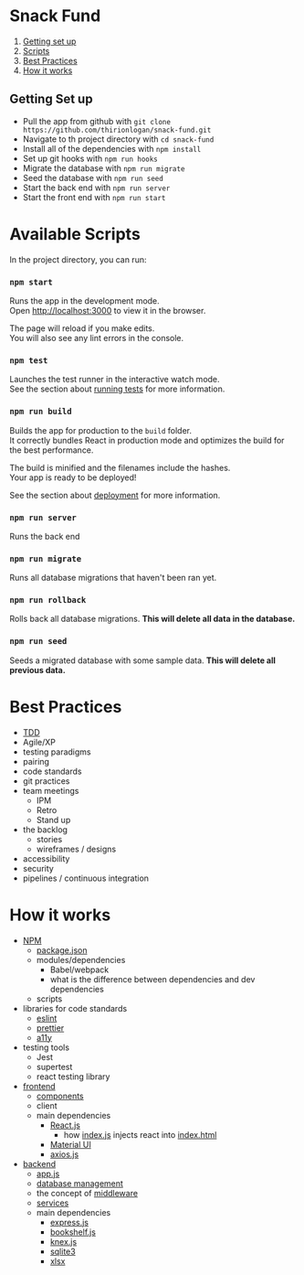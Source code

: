 # Snack Fund

1. [Getting set up](#getting-set-up)
1. [Scripts](#available-scripts)
1. [Best Practices](#best-practices)
1. [How it works](#how-it-works)

## Getting Set up

- Pull the app from github with `git clone https://github.com/thirionlogan/snack-fund.git`
- Navigate to th project directory with `cd snack-fund`
- Install all of the dependencies with `npm install`
- Set up git hooks with `npm run hooks`
- Migrate the database with `npm run migrate`
- Seed the database with `npm run seed`
- Start the back end with `npm run server`
- Start the front end with `npm run start`

# Available Scripts

In the project directory, you can run:

### `npm start`

Runs the app in the development mode.\
Open [http://localhost:3000](http://localhost:3000) to view it in the browser.

The page will reload if you make edits.\
You will also see any lint errors in the console.

### `npm test`

Launches the test runner in the interactive watch mode.\
See the section about [running tests](https://facebook.github.io/create-react-app/docs/running-tests) for more information.

### `npm run build`

Builds the app for production to the `build` folder.\
It correctly bundles React in production mode and optimizes the build for the best performance.

The build is minified and the filenames include the hashes.\
Your app is ready to be deployed!

See the section about [deployment](https://facebook.github.io/create-react-app/docs/deployment) for more information.

### `npm run server`

Runs the back end

### `npm run migrate`

Runs all database migrations that haven't been ran yet.

### `npm run rollback`

Rolls back all database migrations. **This will delete all data in the database.**

### `npm run seed`

Seeds a migrated database with some sample data. **This will delete all previous data.**

# Best Practices

- [TDD](https://www.guru99.com/test-driven-development.html#7)
- Agile/XP
- testing paradigms
- pairing
- code standards
- git practices
- team meetings
  - IPM
  - Retro
  - Stand up
- the backlog
  - stories
  - wireframes / designs
- accessibility
- security
- pipelines / continuous integration

# How it works

- [NPM](https://www.npmjs.com/)
  - [package.json](/package.json)
  - modules/dependencies
    - Babel/webpack
    - what is the difference between dependencies and dev dependencies
  - scripts
- libraries for code standards
  - [eslint](https://eslint.org/docs/user-guide/getting-started)
  - [prettier](https://prettier.io/docs/en/why-prettier.html)
  - [a11y](https://www.a11yproject.com/checklist/#content)
  <!-- TODO google lighthouse -->
- testing tools
  - Jest
  - supertest
  - react testing library
- [frontend](/src)
  - [components](/src/components)
  - client
  - main dependencies
    - [React.js](https://reactjs.org/)
      - how [index.js](/src/index.js) injects react into [index.html](/public/index.html)
    - [Material UI](https://material-ui.com/)
    - [axios.js](https://www.npmjs.com/package/axios)
- [backend](/server)
  - [app.js](/server/app/app.js)
  - [database management](/server/data)
  - the concept of [middleware](/server/middleware)
  - [services](/server/services)
  - main dependencies
    - [express.js](https://expressjs.com/)
    - [bookshelf.js](https://bookshelfjs.org/)
    - [knex.js](http://knexjs.org/)
    - [sqlite3](https://www.sqlite.org/index.html)
    - [xlsx](https://www.npmjs.com/package/xlsx)
